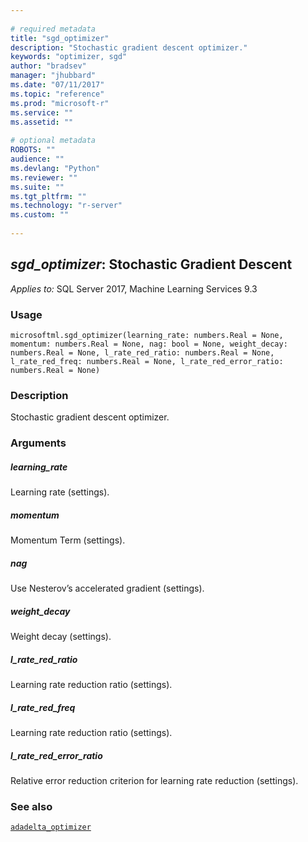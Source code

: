 ```yaml
--- 
 
# required metadata 
title: "sgd_optimizer" 
description: "Stochastic gradient descent optimizer." 
keywords: "optimizer, sgd" 
author: "bradsev" 
manager: "jhubbard" 
ms.date: "07/11/2017" 
ms.topic: "reference" 
ms.prod: "microsoft-r" 
ms.service: "" 
ms.assetid: "" 
 
# optional metadata 
ROBOTS: "" 
audience: "" 
ms.devlang: "Python" 
ms.reviewer: "" 
ms.suite: "" 
ms.tgt_pltfrm: "" 
ms.technology: "r-server" 
ms.custom: "" 
 
---
```


## *sgd_optimizer*: Stochastic Gradient Descent


*Applies to:* SQL Server 2017, Machine Learning Services 9.3


### Usage



```
microsoftml.sgd_optimizer(learning_rate: numbers.Real = None, momentum: numbers.Real = None, nag: bool = None, weight_decay: numbers.Real = None, l_rate_red_ratio: numbers.Real = None, l_rate_red_freq: numbers.Real = None, l_rate_red_error_ratio: numbers.Real = None)
```




### Description

Stochastic gradient descent optimizer.


### Arguments


##### learning_rate

Learning rate (settings).


##### momentum

Momentum Term (settings).


##### nag

Use Nesterov’s accelerated gradient (settings).


##### weight_decay

Weight decay (settings).


##### l_rate_red_ratio

Learning rate reduction ratio (settings).


##### l_rate_red_freq

Learning rate reduction ratio (settings).


##### l_rate_red_error_ratio

Relative error reduction criterion for learning rate reduction (settings).


### See also

[`adadelta_optimizer`](adadelta_optimizer.md)
